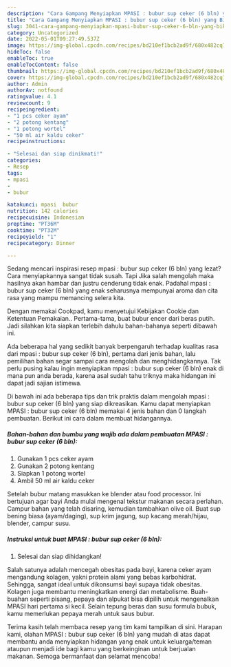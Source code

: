 ```yaml
---
description: "Cara Gampang Menyiapkan MPASI : bubur sup ceker (6 bln) yang Bikin Ngiler, Buat Buka Puasa Enak Banget"
title: "Cara Gampang Menyiapkan MPASI : bubur sup ceker (6 bln) yang Bikin Ngiler, Buat Buka Puasa Enak Banget"
slug: 3041-cara-gampang-menyiapkan-mpasi-bubur-sup-ceker-6-bln-yang-bikin-ngiler-buat-buka-puasa-enak-banget
category: Uncategorized
date: 2022-05-01T09:27:49.537Z
image: https://img-global.cpcdn.com/recipes/bd210ef1bcb2ad9f/680x482cq70/mpasi-bubur-sup-ceker-6-bln-foto-resep-utama.jpg
hideToc: false
enableToc: true
enableTocContent: false
thumbnail: https://img-global.cpcdn.com/recipes/bd210ef1bcb2ad9f/680x482cq70/mpasi-bubur-sup-ceker-6-bln-foto-resep-utama.jpg
cover: https://img-global.cpcdn.com/recipes/bd210ef1bcb2ad9f/680x482cq70/mpasi-bubur-sup-ceker-6-bln-foto-resep-utama.jpg
author: Admin
authorAv: notfound
ratingvalue: 4.1
reviewcount: 9
recipeingredient:
- "1 pcs ceker ayam"
- "2 potong kentang"
- "1 potong wortel"
- "50 ml air kaldu ceker"
recipeinstructions:

- "Selesai dan siap dinikmati!"
categories:
- Resep
tags:
- mpasi
- 
- bubur

katakunci: mpasi  bubur 
nutrition: 142 calories
recipecuisine: Indonesian
preptime: "PT36M"
cooktime: "PT32M"
recipeyield: "1"
recipecategory: Dinner

---
```



Sedang mencari inspirasi resep mpasi : bubur sup ceker (6 bln) yang lezat? Cara menyiapkannya sangat tidak susah. Tapi Jika salah mengolah maka hasilnya akan hambar dan justru cenderung tidak enak. Padahal mpasi : bubur sup ceker (6 bln) yang enak seharusnya mempunyai aroma dan cita rasa yang mampu memancing selera kita.


Dengan memakai Cookpad, kamu menyetujui Kebijakan Cookie dan Ketentuan Pemakaian.. Pertama-tama, buat bubur encer dari beras putih. Jadi silahkan kita siapkan terlebih dahulu bahan-bahanya seperti dibawah ini.

Ada beberapa hal yang sedikit banyak berpengaruh terhadap kualitas rasa dari mpasi : bubur sup ceker (6 bln), pertama dari jenis bahan, lalu pemilihan bahan segar sampai cara mengolah dan menghidangkannya. Tak perlu pusing kalau ingin menyiapkan mpasi : bubur sup ceker (6 bln) enak di mana pun anda berada, karena asal sudah tahu triknya maka hidangan ini dapat jadi sajian istimewa.


Di bawah ini ada beberapa tips dan trik praktis dalam mengolah mpasi : bubur sup ceker (6 bln) yang siap dikreasikan. Kamu dapat menyiapkan MPASI : bubur sup ceker (6 bln) memakai 4 jenis bahan dan 0 langkah pembuatan. Berikut ini cara dalam membuat hidangannya.

<!--inarticleads1-->

##### Bahan-bahan dan bumbu yang wajib ada dalam pembuatan MPASI : bubur sup ceker (6 bln):

1. Gunakan 1 pcs ceker ayam
1. Gunakan 2 potong kentang
1. Siapkan 1 potong wortel
1. Ambil 50 ml air kaldu ceker


Setelah bubur matang masukkan ke blender atau food processor. Ini bertujuan agar bayi Anda mulai mengenal tekstur makanan secara perlahan. Campur bahan yang telah disaring, kemudian tambahkan olive oil. Buat sup bening biasa (ayam/daging), sup krim jagung, sup kacang merah/hijau, blender, campur susu. 

<!--inarticleads2-->

##### Instruksi untuk buat MPASI : bubur sup ceker (6 bln):


1. Selesai dan siap dihidangkan!

Salah satunya adalah mencegah obesitas pada bayi, karena ceker ayam mengandung kolagen, yakni protein alami yang bebas karbohidrat. Sehingga, sangat ideal untuk dikonsumsi bayi supaya tidak obesitas. Kolagen juga membantu meningkatkan energi dan metabolisme. Buah-buahan seperti pisang, pepaya dan alpukat bisa dipilih untuk mengenalkan MPASI hari pertama si kecil. Selain tepung beras dan susu formula bubuk, kamu memerlukan pepaya merah untuk saus bubur. 

Terima kasih telah membaca resep yang tim kami tampilkan di sini. Harapan kami, olahan MPASI : bubur sup ceker (6 bln) yang mudah di atas dapat membantu anda menyiapkan hidangan yang enak untuk keluarga/teman ataupun menjadi ide bagi kamu yang berkeinginan untuk berjualan makanan. Semoga bermanfaat dan selamat mencoba!
